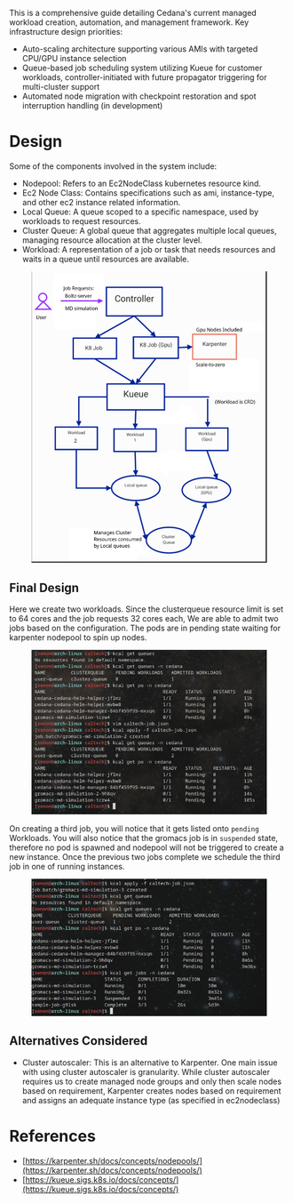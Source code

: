 This is a comprehensive guide detailing Cedana's current managed workload creation, automation, and management framework. 
Key infrastructure design priorities:

- Auto-scaling architecture supporting various AMIs with targeted CPU/GPU instance selection
- Queue-based job scheduling system utilizing Kueue for customer workloads, controller-initiated with future propagator triggering for multi-cluster support
- Automated node migration with checkpoint restoration and spot interruption handling (in development)


# Design

Some of the components involved in the system include:

- Nodepool: Refers to an Ec2NodeClass kubernetes resource kind.
- Ec2 Node Class: Contains specifications such as ami, instance-type, and other ec2 instance related information.
- Local Queue: A queue scoped to a specific namespace, used by workloads to request resources.
- Cluster Queue: A global queue that aggregates multiple local queues, managing resource allocation at the cluster level.
- Workload: A representation of a job or task that needs resources and waits in a queue until resources are available.

<figure><img src="../.gitbook/assets/workload.png" alt=""><figcaption><p></p></figcaption></figure>

## Final Design

Here we create two workloads. Since the clusterqueue resource limit is set to 64 cores and the job requests 32 cores each, We are able to admit two jobs based on the configuration. The pods are in pending state waiting for karpenter nodepool to spin up nodes.

<figure><img src="../.gitbook/assets/workload 1.png" alt=""><figcaption><p></p></figcaption></figure>

On creating a third job, you will notice that it gets listed onto `pending` Workloads. You will also notice that the gromacs job is in `suspended` state, therefore no pod is spawned and nodepool will not be triggered to create a new instance. Once the previous two jobs complete we schedule the third job in one of running instances.

<figure><img src="../.gitbook/assets/workload 2.png" alt=""><figcaption><p></p></figcaption></figure>

## Alternatives Considered

- Cluster autoscaler: This is an alternative to Karpenter. One main issue with using cluster autoscaler is granularity. While cluster autoscaler requires us to create managed node groups and only then scale nodes based on requirement, Karpenter creates nodes based on requirement and assigns an adequate instance type (as specified in ec2nodeclass)

# References

- [https://karpenter.sh/docs/concepts/nodepools/](https://karpenter.sh/docs/concepts/nodepools/)
- [https://kueue.sigs.k8s.io/docs/concepts/](https://kueue.sigs.k8s.io/docs/concepts/)
